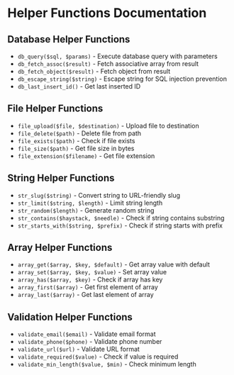 # Helper Functions Documentation

## Database Helper Functions
- `db_query($sql, $params)` - Execute database query with parameters
- `db_fetch_assoc($result)` - Fetch associative array from result
- `db_fetch_object($result)` - Fetch object from result
- `db_escape_string($string)` - Escape string for SQL injection prevention
- `db_last_insert_id()` - Get last inserted ID

## File Helper Functions
- `file_upload($file, $destination)` - Upload file to destination
- `file_delete($path)` - Delete file from path
- `file_exists($path)` - Check if file exists
- `file_size($path)` - Get file size in bytes
- `file_extension($filename)` - Get file extension

## String Helper Functions
- `str_slug($string)` - Convert string to URL-friendly slug
- `str_limit($string, $length)` - Limit string length
- `str_random($length)` - Generate random string
- `str_contains($haystack, $needle)` - Check if string contains substring
- `str_starts_with($string, $prefix)` - Check if string starts with prefix

## Array Helper Functions
- `array_get($array, $key, $default)` - Get array value with default
- `array_set($array, $key, $value)` - Set array value
- `array_has($array, $key)` - Check if array has key
- `array_first($array)` - Get first element of array
- `array_last($array)` - Get last element of array

## Validation Helper Functions
- `validate_email($email)` - Validate email format
- `validate_phone($phone)` - Validate phone number
- `validate_url($url)` - Validate URL format
- `validate_required($value)` - Check if value is required
- `validate_min_length($value, $min)` - Check minimum length
